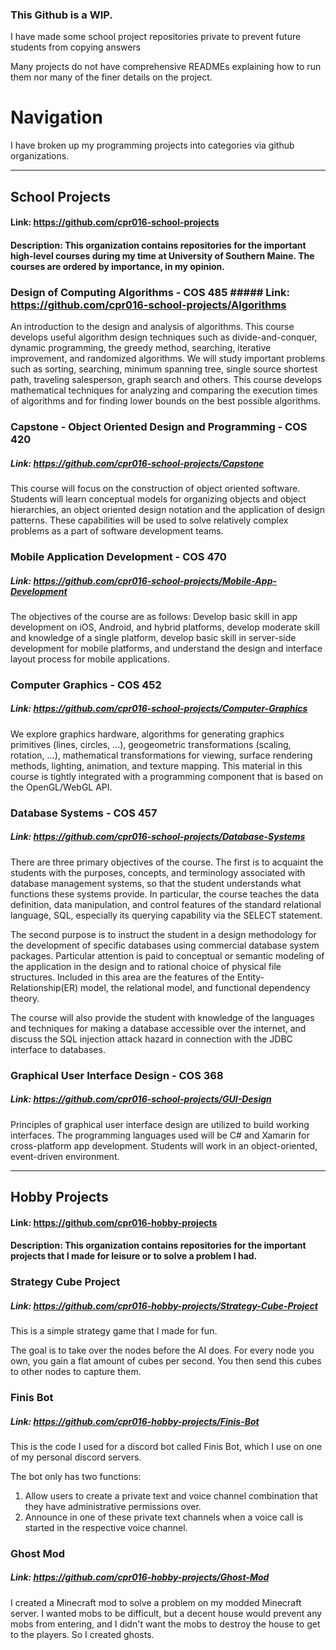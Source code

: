 ### This Github is a WIP.
I have made some school project repositories private to prevent future students from copying answers

Many projects do not have comprehensive READMEs explaining how to run them nor many of the finer details on the project.




# Navigation
I have broken up my programming projects into categories via github organizations.

---

## School Projects
#### Link: https://github.com/cpr016-school-projects
#### Description: This organization contains repositories for the important high-level courses during my time at University of Southern Maine. The courses are ordered by importance, in my opinion.

### Design of Computing Algorithms - COS 485 ##### Link: https://github.com/cpr016-school-projects/Algorithms
An introduction to the design and analysis of algorithms. This course develops useful algorithm design techniques such as divide-and-conquer, dynamic programming, the greedy method, searching, iterative improvement, and randomized algorithms. We will study important problems such as sorting, searching, minimum spanning tree, single source shortest path, traveling salesperson, graph search and others. This course develops mathematical techniques for analyzing and comparing the execution times of algorithms and for finding lower bounds on the best possible algorithms.

### Capstone - Object Oriented Design and Programming - COS 420
##### Link: https://github.com/cpr016-school-projects/Capstone
This course will focus on the construction of object oriented software. Students will learn conceptual models for organizing objects and object hierarchies, an object oriented design notation and the application of design patterns. These capabilities will be used to solve relatively complex problems as a part of software development teams.

### Mobile Application Development - COS 470
##### Link: https://github.com/cpr016-school-projects/Mobile-App-Development
The objectives of the course are as follows: Develop basic skill in app development on iOS, Android, and hybrid platforms, develop moderate skill and knowledge of a single platform, develop basic skill in server-side development for mobile platforms, and understand the design and interface layout process for mobile applications.

### Computer Graphics - COS 452
##### Link: https://github.com/cpr016-school-projects/Computer-Graphics
We explore graphics hardware, algorithms for generating graphics primitives (lines, circles, ...), geogeometric transformations (scaling, rotation, ...), mathematical transformations for viewing, surface rendering methods, lighting, animation, and texture mapping. This material in this course is tightly integrated with a programming component that is based on the OpenGL/WebGL API.

### Database Systems - COS 457
##### Link: https://github.com/cpr016-school-projects/Database-Systems
There are three primary objectives of the course. The first is to acquaint the students with the purposes, concepts, and terminology associated with database management systems, so that the student understands what functions these systems provide. In particular, the course teaches the data definition, data manipulation, and control features of the standard relational language, SQL, especially its querying capability via the SELECT statement.

The second purpose is to instruct the student in a design methodology for the development of specific databases using commercial database system packages. Particular attention is paid to conceptual or semantic modeling of the application in the design and to rational choice of physical file structures. Included in this area are the features of the Entity-Relationship(ER) model, the relational model, and functional dependency theory.

The course will also provide the student with knowledge of the languages and techniques for making a database accessible over the internet, and discuss the SQL injection attack hazard in connection with the JDBC interface to databases.

### Graphical User Interface Design - COS 368
##### Link: https://github.com/cpr016-school-projects/GUI-Design
Principles of graphical user interface design are utilized to build working interfaces. The programming languages used will be C# and Xamarin for cross-platform app development. Students will work in an object-oriented, event-driven environment. 



---

## Hobby Projects
#### Link: https://github.com/cpr016-hobby-projects
#### Description: This organization contains repositories for the important projects that I made for leisure or to solve a problem I had. 

### Strategy Cube Project
##### Link: https://github.com/cpr016-hobby-projects/Strategy-Cube-Project
This is a simple strategy game that I made for fun. 

The goal is to take over the nodes before the AI does. For every node you own, you gain a flat amount of cubes per second. You then send this cubes to other nodes to capture them. 

### Finis Bot
##### Link: https://github.com/cpr016-hobby-projects/Finis-Bot
This is the code I used for a discord bot called Finis Bot, which I use on one of my personal discord servers.

The bot only has two functions:
1. Allow users to create a private text and voice channel combination that they have administrative permissions over.
1. Announce in one of these private text channels when a voice call is started in the respective voice channel. 

### Ghost Mod
##### Link: https://github.com/cpr016-hobby-projects/Ghost-Mod
I created a Minecraft mod to solve a problem on my modded Minecraft server. I wanted mobs to be difficult, but a decent house would prevent any mobs from entering, and I didn't want the mobs to destroy the house to get to the players. So I created ghosts.
